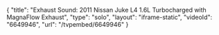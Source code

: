 {
    "title": "Exhaust Sound: 2011 Nissan Juke L4 1.6L Turbocharged with MagnaFlow Exhaust",
    "type": "solo",
    "layout": "iframe-static",
    "videoId": "6649946",
    "url": "\/tvpembed\/6649946"
}